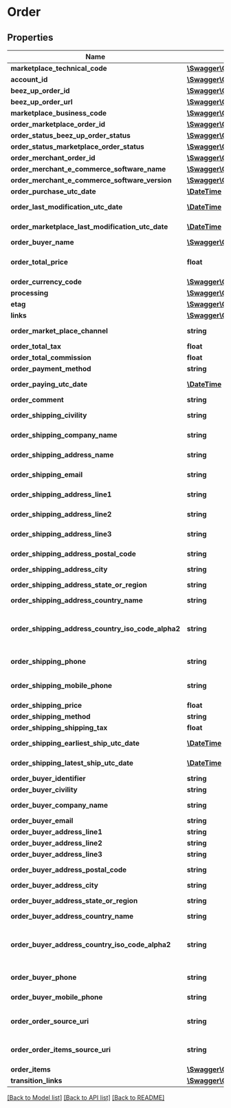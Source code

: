 # Order

## Properties
Name | Type | Description | Notes
------------ | ------------- | ------------- | -------------
**marketplace_technical_code** | [**\Swagger\Client\Model\MarketplaceTechnicalCode**](MarketplaceTechnicalCode.md) |  | 
**account_id** | [**\Swagger\Client\Model\AccountId**](AccountId.md) |  | 
**beez_up_order_id** | [**\Swagger\Client\Model\BeezUPOrderId**](BeezUPOrderId.md) |  | 
**beez_up_order_url** | [**\Swagger\Client\Model\BeezUPCommonHttpUrl**](BeezUPCommonHttpUrl.md) |  | [optional] 
**marketplace_business_code** | [**\Swagger\Client\Model\MarketplaceBusinessCode**](MarketplaceBusinessCode.md) |  | 
**order_marketplace_order_id** | [**\Swagger\Client\Model\MarketplaceOrderId**](MarketplaceOrderId.md) |  | 
**order_status_beez_up_order_status** | [**\Swagger\Client\Model\BeezUPOrderStatus**](BeezUPOrderStatus.md) |  | 
**order_status_marketplace_order_status** | [**\Swagger\Client\Model\MarketplaceOrderStatus**](MarketplaceOrderStatus.md) |  | [optional] 
**order_merchant_order_id** | [**\Swagger\Client\Model\OrderMerchantOrderId**](OrderMerchantOrderId.md) |  | [optional] 
**order_merchant_e_commerce_software_name** | [**\Swagger\Client\Model\OrderMerchantECommerceSoftwareName**](OrderMerchantECommerceSoftwareName.md) |  | [optional] 
**order_merchant_e_commerce_software_version** | [**\Swagger\Client\Model\OrderMerchantECommerceSoftwareVersion**](OrderMerchantECommerceSoftwareVersion.md) |  | [optional] 
**order_purchase_utc_date** | [**\DateTime**](\DateTime.md) | The purchase date of this order | 
**order_last_modification_utc_date** | [**\DateTime**](\DateTime.md) | The last modification UTC date done by BeezUP of this order | 
**order_marketplace_last_modification_utc_date** | [**\DateTime**](\DateTime.md) | The last modification UTC date done by the marketplace on this order | 
**order_buyer_name** | [**\Swagger\Client\Model\OrderBuyerName**](OrderBuyerName.md) |  | [optional] 
**order_total_price** | **float** | The total price of this order (corresponding to the amount paid by the customer) | [optional] 
**order_currency_code** | [**\Swagger\Client\Model\BeezUPCommonCurrencyCode**](BeezUPCommonCurrencyCode.md) |  | [optional] 
**processing** | [**\Swagger\Client\Model\Processing**](Processing.md) |  | 
**etag** | [**\Swagger\Client\Model\Etag**](Etag.md) |  | 
**links** | [**\Swagger\Client\Model\OrderLinks**](OrderLinks.md) |  | 
**order_market_place_channel** | **string** | Useful to identify the origin of the order. For example in Amazon. | [optional] 
**order_total_tax** | **float** | The total tax of this order | [optional] 
**order_total_commission** | **float** | The total commission of this order | [optional] 
**order_payment_method** | **string** | The payment method of this order | [optional] 
**order_paying_utc_date** | [**\DateTime**](\DateTime.md) | The UTC date of the payment of this order | [optional] 
**order_comment** | **string** | The comment associated to this order | [optional] 
**order_shipping_civility** | **string** | The civility of the person in the shipping address for this order | [optional] 
**order_shipping_company_name** | **string** | The company name of the shipping address for this order | [optional] 
**order_shipping_address_name** | **string** | The name of the person in the shipping address for this order | [optional] 
**order_shipping_email** | **string** | The email of the person in the shipping address for this order | [optional] 
**order_shipping_address_line1** | **string** | The shipping address line 1 of this order | [optional] 
**order_shipping_address_line2** | **string** | The shipping address line 2 of this order | [optional] 
**order_shipping_address_line3** | **string** | The shipping address line 3 of this order | [optional] 
**order_shipping_address_postal_code** | **string** | The shipping address postal code of this order | [optional] 
**order_shipping_address_city** | **string** | The shipping address city of this order | [optional] 
**order_shipping_address_state_or_region** | **string** | The shipping address state or region of this order | [optional] 
**order_shipping_address_country_name** | **string** | The shipping address country name | [optional] 
**order_shipping_address_country_iso_code_alpha2** | **string** | The shipping address country iso code alpha 2 (see http://en.wikipedia.org/wiki/ISO_3166-1_alpha-2#/decoding_table for more details) | [optional] 
**order_shipping_phone** | **string** | The phone number of the person in the shipping address for this order | [optional] 
**order_shipping_mobile_phone** | **string** | The mobile phone number of the person in the shipping address for this order | [optional] 
**order_shipping_price** | **float** | The shipping price of this order | [optional] 
**order_shipping_method** | **string** | The shipping method of this order | [optional] 
**order_shipping_shipping_tax** | **float** | The shipping tax for this order | [optional] 
**order_shipping_earliest_ship_utc_date** | [**\DateTime**](\DateTime.md) | The UTC date of the earliest ship for this order | [optional] 
**order_shipping_latest_ship_utc_date** | [**\DateTime**](\DateTime.md) | The UTC date of the latest ship for this order | [optional] 
**order_buyer_identifier** | **string** | The buyer identifier for this order | [optional] 
**order_buyer_civility** | **string** | The buyer civility for this order | [optional] 
**order_buyer_company_name** | **string** | The buyer company name for this order | [optional] 
**order_buyer_email** | **string** | The email of the buyer for this order | [optional] 
**order_buyer_address_line1** | **string** | The Buyer address line 1 of this order | [optional] 
**order_buyer_address_line2** | **string** | The Buyer address line 2 of this order | [optional] 
**order_buyer_address_line3** | **string** | The Buyer address line 3 of this order | [optional] 
**order_buyer_address_postal_code** | **string** | The Buyer address postal code of this order | [optional] 
**order_buyer_address_city** | **string** | The Buyer address city of this order | [optional] 
**order_buyer_address_state_or_region** | **string** | The Buyer address state or region of this order | [optional] 
**order_buyer_address_country_name** | **string** | The Buyer address country name | [optional] 
**order_buyer_address_country_iso_code_alpha2** | **string** | The Buyer address country iso code alpha 2 (see http://en.wikipedia.org/wiki/ISO_3166-1_alpha-2#/decoding_table for more details) | [optional] 
**order_buyer_phone** | **string** | The phone number of the buyer for this order | [optional] 
**order_buyer_mobile_phone** | **string** | The mobile phone number of the buyer for this order | [optional] 
**order_order_source_uri** | **string** | Technical information: The url to the source of this order. We received this information from the marketplace. | [optional] 
**order_order_items_source_uri** | **string** | Technical information: The url to the source of this order items. We received this information from the marketplace. | [optional] 
**order_items** | [**\Swagger\Client\Model\OrderItem[]**](OrderItem.md) |  | 
**transition_links** | [**\Swagger\Client\Model\OrderTransitionLinks**](OrderTransitionLinks.md) |  | 

[[Back to Model list]](../README.md#documentation-for-models) [[Back to API list]](../README.md#documentation-for-api-endpoints) [[Back to README]](../README.md)


